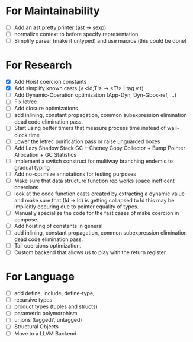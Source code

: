 # For Maintainability 
- [ ] Add an ast pretty printer (ast -> sexp)
- [ ] normalize context to before specify representation
- [ ] Simplify parser (make it untyped) and use macros (this could be done)

# For Research
- [X] Add Hoist coercion constants
- [X] Add simplify known casts (v <id;T!> -> <T!> | tag v t)
- [ ] Add Dynamic-Operation optimization (App-Dyn, Dyn-Gbox-ref, ...)
- [ ] Fix letrec
- [ ] Add closure optimizations
- [ ] add inlining, constant propagation, common subexpression elimination
      dead code elimination pass.
- [ ] Start using better timers that measure process time instead of wall-clock time
- [ ] Lower the letrec purification pass or raise unguarded boxes
- [ ] Add Lazy Shadow Stack GC + Cheney Copy Collector + Bump Pointer Allocation + GC Statistics
- [ ] Implement a switch construct for multiway branching endemic to gradual typing
- [ ] Add no-optimize annotations for testing purposes
- [ ] Make sure that data structure function rep works space inefficent coercions
- [ ] look at the code function casts created by extracting a dynamic
      value and make sure that (Id -> Id) is getting collapsed to Id
      this may be implicitly occuring due to pointer equality of types.
- [ ] Manually specialize the code for the fast cases of make coercion
      in compose.
- [ ] Add hoisting of constants in general
- [ ] add inlining, constant propagation, common subexpression elimination
      dead code elimination pass.
- [ ] Tail coercions optimization.
- [ ] Custom backend that allows us to play with the return register

# For Language 
- [ ] add define, include, define-type,
- [ ] recursive types
- [ ] product types (tuples and structs)
- [ ] parametric polymorphism
- [ ] unions (tagged?, untagged)
- [ ] Structural Objects 
- [ ] Move to a LLVM Backend 
